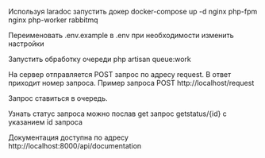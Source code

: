 Используя laradoc запустить докер
docker-compose up -d nginx php-fpm nginx php-worker rabbitmq

Переименовать .env.example в .env при необходимости изменить настройки

Запустить обработку очереди php artisan queue:work

На сервер отправляется POST запрос по адресу request. 
В ответ приходит номер запроса.
Пример запроса POST http://localhost/request

Запрос ставиться в очередь.

Узнать статус запроса можно послав get запрос getstatus/{id} с указанием id запроса

Документация доступна по адресу http://localhost:8000/api/documentation


